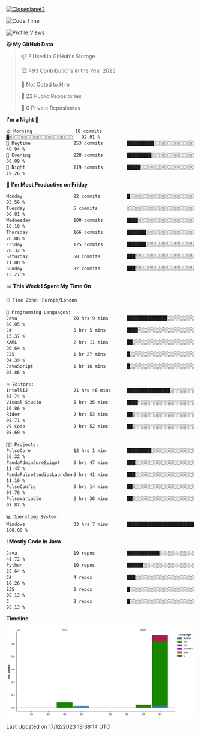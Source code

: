 [![Closeplanet2](https://github-readme-stats.vercel.app/api?username=Closeplanet2&show_icons=true&theme=tokyonight&count_private=true)]([https://github.com/Closeplanet2])

<!--START_SECTION:waka-->
![Code Time](http://img.shields.io/badge/Code%20Time-190%20hrs%2048%20mins-blue)

![Profile Views](http://img.shields.io/badge/Profile%20Views-21-blue)

**🐱 My GitHub Data** 

> 📦 ? Used in GitHub's Storage 
 > 
> 🏆 493 Contributions in the Year 2023
 > 
> 🚫 Not Opted to Hire
 > 
> 📜 22 Public Repositories 
 > 
> 🔑 0 Private Repositories 
 > 
**I'm a Night 🦉** 

```text
🌞 Morning                18 commits          █░░░░░░░░░░░░░░░░░░░░░░░░   02.91 % 
🌆 Daytime                253 commits         ██████████░░░░░░░░░░░░░░░   40.94 % 
🌃 Evening                228 commits         █████████░░░░░░░░░░░░░░░░   36.89 % 
🌙 Night                  119 commits         █████░░░░░░░░░░░░░░░░░░░░   19.26 % 
```
📅 **I'm Most Productive on Friday** 

```text
Monday                   22 commits          █░░░░░░░░░░░░░░░░░░░░░░░░   03.56 % 
Tuesday                  5 commits           ░░░░░░░░░░░░░░░░░░░░░░░░░   00.81 % 
Wednesday                100 commits         ████░░░░░░░░░░░░░░░░░░░░░   16.18 % 
Thursday                 166 commits         ███████░░░░░░░░░░░░░░░░░░   26.86 % 
Friday                   175 commits         ███████░░░░░░░░░░░░░░░░░░   28.32 % 
Saturday                 68 commits          ███░░░░░░░░░░░░░░░░░░░░░░   11.00 % 
Sunday                   82 commits          ███░░░░░░░░░░░░░░░░░░░░░░   13.27 % 
```


📊 **This Week I Spent My Time On** 

```text
🕑︎ Time Zone: Europe/London

💬 Programming Languages: 
Java                     20 hrs 9 mins       ███████████████░░░░░░░░░░   60.85 % 
C#                       5 hrs 5 mins        ████░░░░░░░░░░░░░░░░░░░░░   15.37 % 
XAML                     2 hrs 11 mins       ██░░░░░░░░░░░░░░░░░░░░░░░   06.64 % 
EJS                      1 hr 27 mins        █░░░░░░░░░░░░░░░░░░░░░░░░   04.39 % 
JavaScript               1 hr 16 mins        █░░░░░░░░░░░░░░░░░░░░░░░░   03.86 % 

🔥 Editors: 
IntelliJ                 21 hrs 46 mins      ████████████████░░░░░░░░░   65.74 % 
Visual Studio            5 hrs 35 mins       ████░░░░░░░░░░░░░░░░░░░░░   16.86 % 
Rider                    2 hrs 53 mins       ██░░░░░░░░░░░░░░░░░░░░░░░   08.71 % 
VS Code                  2 hrs 52 mins       ██░░░░░░░░░░░░░░░░░░░░░░░   08.69 % 

🐱‍💻 Projects: 
PulseCore                12 hrs 1 min        █████████░░░░░░░░░░░░░░░░   36.32 % 
PandaAdminCoreSpigot     3 hrs 47 mins       ███░░░░░░░░░░░░░░░░░░░░░░   11.47 % 
PandaPulseStudiosLauncher3 hrs 41 mins       ███░░░░░░░░░░░░░░░░░░░░░░   11.16 % 
PulseConfig              3 hrs 14 mins       ██░░░░░░░░░░░░░░░░░░░░░░░   09.76 % 
PulseVariable            2 hrs 36 mins       ██░░░░░░░░░░░░░░░░░░░░░░░   07.87 % 

💻 Operating System: 
Windows                  33 hrs 7 mins       █████████████████████████   100.00 % 
```

**I Mostly Code in Java** 

```text
Java                     19 repos            ████████████░░░░░░░░░░░░░   48.72 % 
Python                   10 repos            ██████░░░░░░░░░░░░░░░░░░░   25.64 % 
C#                       4 repos             ███░░░░░░░░░░░░░░░░░░░░░░   10.26 % 
EJS                      2 repos             █░░░░░░░░░░░░░░░░░░░░░░░░   05.13 % 
C                        2 repos             █░░░░░░░░░░░░░░░░░░░░░░░░   05.13 % 
```



**Timeline**

![Lines of Code chart](https://raw.githubusercontent.com/Closeplanet2/Closeplanet2/main/assets/bar_graph.png)


 Last Updated on 17/12/2023 18:38:14 UTC
<!--END_SECTION:waka-->
